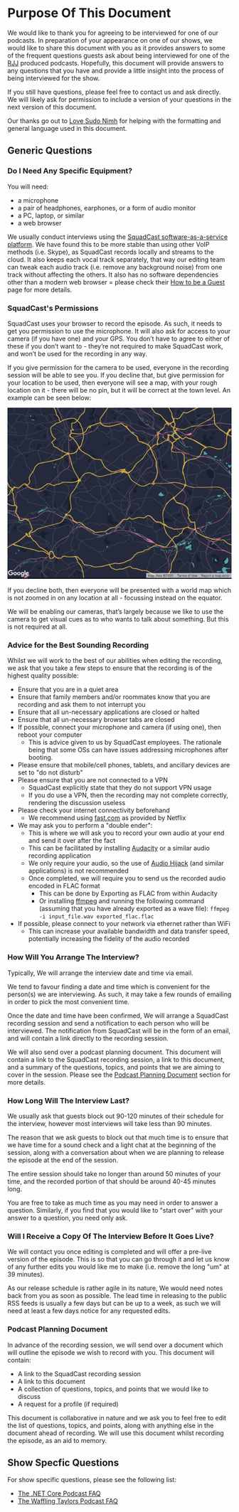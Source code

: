 # Purpose Of This Document

We would like to thank you for agreeing to be interviewed for one of our podcasts. In preparation of your appearance on one of our shows, we would like to share this document with you as it provides answers to some of the frequent questions guests ask about being interviewed for one of the [RJJ](https://rjj-software.co.uk) produced podcasts. Hopefully, this document will provide answers to any questions that you have and provide a little insight into the process of being interviewed for the show.

If you still have questions, please feel free to contact us and ask directly. We will likely ask for permission to include a version of your questions in the next version of this document.

Our thanks go out to [Love Sudo Nimh](https://twitter.com/joseyhowarth) for helping with the formatting and general language used in this document.

## Generic Questions

### Do I Need Any Specific Equipment?

You will need:

- a microphone
- a pair of headphones, earphones, or a form of audio monitor
- a PC, laptop, or similar
- a web browser

We usually conduct interviews using the [SquadCast software-as-a-service platform](https://squadcast.fm/). We have found this to be more stable than using other VoIP methods (i.e. Skype), as SquadCast records locally and streams to the cloud. It also keeps each vocal track separately, that way our editing team can tweak each audio track (i.e. remove any background noise) from one track without affecting the others. It also has no software dependencies other than a modern web browser = please check their [How to be a Guest](https://squadcast.fm/guest/) page for more details.

### SquadCast's Permissions

SquadCast uses your browser to record the episode. As such, it needs to get you permission to use the microphone. It will also ask for access to your camera (if you have one) and your GPS. You don’t have to agree to either of these if you don’t want to - they’re not required to make SquadCast work, and won’t be used for the recording in any way.

If you give permission for the camera to be used, everyone in the recording session will be able to see you. If you decline that, but give permission for your location to be used, then everyone will see a map, with your rough location on it - there will be no pin, but it will be correct at the town level. An example can be seen below:

![An example of the map shown when GPS is permitted](.\images\gps-permitted.png)

If you decline both, then everyone will be presented with a world map which is not zoomed in on any location at all - focussing instead on the equator.

We will be enabling our cameras, that’s largely because we like to use the camera to get visual cues as to who wants to talk about something. But this is not required at all.

### Advice for the Best Sounding Recording

Whilst we will work to the best of our abilities when editing the recording, we ask that you take a few steps to ensure that the recording is of the highest quality possible:

- Ensure that you are in a quiet area
- Ensure that family members and/or roommates know that you are recording and ask them to not interrupt you
- Ensure that all un-necessary applications are closed or halted
- Ensure that all un-necessary browser tabs are closed
- If possible, connect your microphone and camera (if using one), then reboot your computer
  - This is advice given to us by SquadCast employees. The rationale being that some OSs can have issues addressing microphones after booting.
- Please ensure that mobile/cell phones, tablets, and ancillary devices are set to "do not disturb"
- Please ensure that you are not connected to a VPN
  - SquadCast explicitly state that they do not support VPN usage
  - If you do use a VPN, then the recording may not complete correctly, rendering the discussion useless
- Please check your internet connectivity beforehand
  - We recommend using [fast.com](https://fast.com) as provided by Netflix
- We may ask you to perform a "double ender":
  - This is where we will ask you to record your own audio at your end and send it over after the fact
  - This can be facilitated by installing [Audacity](https://www.audacityteam.org/) or a similar audio recording application
  - We only require your audio, so the use of [Audio Hijack](https://rogueamoeba.com/audiohijack/) (and similar applications) is not recommended
  - Once completed, we will require you to send us the recorded audio encoded in FLAC format
    - This can be done by Exporting as FLAC from within Audacity
    - Or installing [ffmpeg](https://www.ffmpeg.org/) and running the following command (assuming that you have already exported as a wave file): `ffmpeg -i input_file.wav exported_flac.flac`
- If possible, please connect to your network via ethernet rather than WiFi
  - This can increase your available bandwidth and data transfer speed, potentially increasing the fidelity of the audio recorded

### How Will You Arrange The Interview?

Typically, We will arrange the interview date and time via email.

We tend to favour finding a date and time which is convenient for the person(s) we are interviewing. As such, it may take a few rounds of emailing in order to pick the most convenient time.

Once the date and time have been confirmed, We will arrange a SquadCast recording session and send a notification to each person who will be interviewed. The notification from SquadCast will be in the form of an email, and will contain a link directly to the recording session.

We will also send over a podcast planning document. This document will contain a link to the SquadCast recording session, a link to this document, and a summary of the questions, topics, and points that we are aiming to cover in the session. Please see the [Podcast Planning Document](#podcast-planning-document) section for more details.

### How Long Will The Interview Last?

We usually ask that guests block out 90-120 minutes of their schedule for the interview, however most interviews will take less than 90 minutes.

The reason that we ask guests to block out that much time is to ensure that we have time for a sound check and a light chat at the beginning of the session, along with a conversation about when we are planning to release the episode at the end of the session.

The entire session should take no longer than around 50 minutes of your time, and the recorded portion of that should be around 40-45 minutes long.

You are free to take as much time as you may need in order to answer a question. Similarly, if you find that you would like to "start over" with your answer to a question, you need only ask.

### Will I Receive a Copy Of The Interview Before It Goes Live?

We will contact you once editing is completed and will offer a pre-live version of the episode. This is so that you can go through it and let us know of any further edits you would like me to make (i.e. remove the long "um" at 39 minutes).

As our release schedule is rather agile in its nature, We would need notes back from you as soon as possible. The lead time in releasing to the public RSS feeds is usually a few days but can be up to a week, as such we will need at least a few days notice for any requested edits.

### Podcast Planning Document

In advance of the recording session, we will send over a document which will outline the episode we wish to record with you. This document will contain:

- A link to the SquadCast recording session
- A link to this document
- A collection of questions, topics, and points that we would like to discuss
- A request for a profile (if required)

This document is collaborative in nature and we ask you to feel free to edit the list of questions, topics, and points, along with anything else in the document ahead of recording. We will use this document whilst recording the episode, as an aid to memory.

## Show Specfic Questions

For show specific questions, please see the following list:

- [The .NET Core Podcast FAQ](show-specifics\dotnetcore.md)
- [The Waffling Taylors Podcast FAQ](show-specifics\wafflingtaylors.md)
